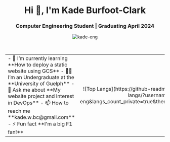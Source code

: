 <h1 align="center">Hi 👋, I'm Kade Burfoot-Clark</h1>
<h3 align="center">Computer Engineering Student | Graduating April 2024</h3>
<p align="center"> <img src="https://komarev.com/ghpvc/?username=kade-eng&label=Profile%20views&color=0e75b6&style=flat" alt="kade-eng" /> </p>

<br>
<table align="center">
  <tr border="none">
    <td width="50%" align="left">
    - 🌱 I’m currently learning **How to deploy a static website using GCS**
    - 🧑‍🎓 I’m an Undergraduate at the **University of Guelph**
    - 💬 Ask me about **My website project and interest in DevOps**
    - 📫 How to reach me **kade.w.bc@gmail.com**
    - ⚡ Fun fact **I'm a big F1 fan!**
    </td>
    <td width="50%" align="center">
      ![Top Langs](https://github-readme-stats.vercel.app/api/top-langs/?username=kade-eng&langs_count_private=true&theme=radical&card_width=445)
    </td>
  </tr>
</table>
